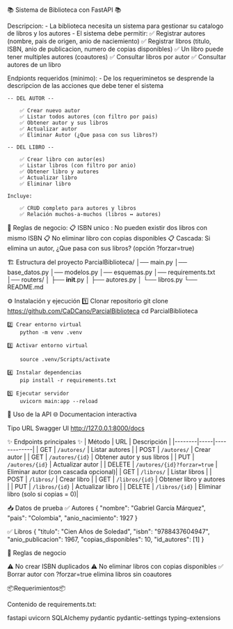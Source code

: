 📚 Sistema de Biblioteca con FastAPI 📚

Descripcion:
    - La biblioteca necesita un sistema para gestionar su catalogo de libros y los autores
    - El sistema debe permitir:
        ✅ Registrar autores (nombre, pais de origen, anio de naciemiento)
        ✅ Registrar libros (titulo, ISBN, anio de publicacion, numero de copias disponibles)
        ✅ Un libro puede tener multiples autores (coautores)
        ✅ Consultar libros por autor
        ✅ Consultar autores de un libro


Endpionts requeridos (minimo):
    - De los requeriminetos se desprende la descripcion de las acciones que debe tener el sistema

    -- DEL AUTOR --

        ✅ Crear nuevo autor
        ✅ Listar todos autores (con filtro por pais)
        ✅ Obtener autor y sus libros
        ✅ Actualizar autor
        ✅ Eliminar Autor (¿Que pasa con sus libros?)

    -- DEL LIBRO --

        ✅ Crear libro con autor(es)
        ✅ Listar libros (con filtro por anio)
        ✅ Obtener libro y autores
        ✅ Actualizar libro
        ✅ Eliminar libro

    Incluye:

        ✅ CRUD completo para autores y libros
        ✅ Relación muchos-a-muchos (libros ↔ autores)

📏 Reglas de negocio:
    📋 ISBN unico : No pueden existir dos libros con mismo ISBN
    📋 No eliminar libro con copias disponibles
    📋 Cascada: Si elimina un autor, ¿Que pasa con sus libros? (opción ?forzar=true)


🏗️ Estructura del proyecto
ParcialBiblioteca/
│── main.py
│── base_datos.py
│── modelos.py
│── esquemas.py
│── requirements.txt
│── routers/
│   ├── __init__.py
│   ├── autores.py
│   └── libros.py
└── README.md

⚙️ Instalación y ejecución
    1️⃣ Clonar repositorio
        git clone <https://github.com/CaDCano/ParcialBiblioteca>
        cd ParcialBiblioteca

    2️⃣ Crear entorno virtual
        python -m venv .venv

    3️⃣ Activar entorno virtual

        source .venv/Scripts/activate

    4️⃣ Instalar dependencias
        pip install -r requirements.txt

    5️⃣ Ejecutar servidor
        uvicorn main:app --reload

🧪 Uso de la API
🌐 Documentacion interactiva

Tipo	URL
Swagger UI	http://127.0.0.1:8000/docs

✨ Endpoints principales ✨
| Método | URL | Descripción |
|--------|-----|-------------|
| GET | `/autores/` | Listar autores |
| POST | `/autores/` | Crear autor |
| GET | `/autores/{id}` | Obtener autor y sus libros |
| PUT | `/autores/{id}` | Actualizar autor |
| DELETE | `/autores/{id}?forzar=true` | Eliminar autor (con cascada opcional)|
| GET | `/libros/` | Listar libros |
| POST | `/libros/` | Crear libro |
| GET | `/libros/{id}` | Obtener libro y autores |
| PUT | `/libros/{id}` | Actualizar libro |
| DELETE | `/libros/{id}` | Eliminar libro (solo si copias = 0)|

📥 Datos de prueba
✅ Autores
{
  "nombre": "Gabriel García Márquez",
  "pais": "Colombia",
  "anio_nacimiento": 1927
}

✅ Libros
{
  "titulo": "Cien Años de Soledad",
  "isbn": "9788437604947",
  "anio_publicacion": 1967,
  "copias_disponibles": 10,
  "id_autores": [1]
}

🧹 Reglas de negocio

⚠️ No crear ISBN duplicados
⚠️ No eliminar libros con copias disponibles
✅ Borrar autor con ?forzar=true elimina libros sin coautores

📦Requerimientos📦

Contenido de requirements.txt:

fastapi
uvicorn
SQLAlchemy
pydantic
pydantic-settings
typing-extensions
